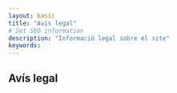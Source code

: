 ```yaml
---
layout: basic
title: "Avís legal"
# Set SEO information
description: "Informació legal sobre el site"
keywords:
---
```

## Avís legal
